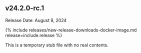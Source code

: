 ## v24.2.0-rc.1

Release Date: August 8, 2024

{% include releases/new-release-downloads-docker-image.md release=include.release %}

This is a temporary stub file with no real contents.
